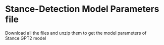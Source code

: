 # Stance-Detection Model Parameters file 
Download all the files and unzip them to get the model parameters of Stance GPT2 model
